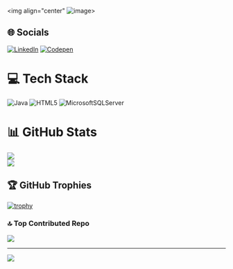 <img align="center" ![image](https://github.com/akshgarg10/akshgarg10/assets/104502015/d493662e-9a8f-4b59-97d1-70b9b1f6f20f)>


## 🌐 Socials
[![LinkedIn](https://img.shields.io/badge/LinkedIn-%230077B5.svg?logo=linkedin&logoColor=white)](https://linkedin.com/in/linkedin.com/in/aksh-garg-392741237) [![Codepen](https://img.shields.io/badge/Codepen-000000?style=for-the-badge&logo=codepen&logoColor=white)](https://codepen.io/https://codepen.io/AkshGarg24) 


# 💻 Tech Stack
![Java](https://img.shields.io/badge/java-%23ED8B00.svg?style=for-the-badge&logo=java&logoColor=white) ![HTML5](https://img.shields.io/badge/html5-%23E34F26.svg?style=for-the-badge&logo=html5&logoColor=white) ![MicrosoftSQLServer](https://img.shields.io/badge/Microsoft%20SQL%20Sever-CC2927?style=for-the-badge&logo=microsoft%20sql%20server&logoColor=white)
# 📊 GitHub Stats
![](https://github-readme-stats.vercel.app/api?username=akshgarg10&theme=midnight-purple&hide_border=true&include_all_commits=true&count_private=true)<br/>
![](https://github-readme-streak-stats.herokuapp.com/?user=akshgarg10&theme=midnight-purple&hide_border=true)<br/>

## 🏆 GitHub Trophies
[![trophy](https://github-profile-trophy.vercel.app/?username=ryo-ma)](https://github.com/ryo-ma/github-profile-trophy)
<!--![](https://github-profile-trophy.vercel.app/?username=akshgarg10&theme=onedark&no-frame=true&no-bg=true&margin-w=4)-->

### 🔝 Top Contributed Repo
![](https://github-contributor-stats.vercel.app/api?username=akshgarg10&limit=5&theme=dark&combine_all_yearly_contributions=true)

---
<a href="https://visitcount.itsvg.in">
  <img src="https://visitcount.itsvg.in/api?id=akshgarg10&label=Profile%20Views&color=9&icon=5&pretty=true" />
</a>

<!-- Proudly created with GPRM ( https://gprm.itsvg.in ) -->
